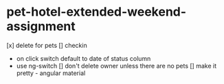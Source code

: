 # pet-hotel-extended-weekend-assignment

[x] delete for pets
[] checkin
 - on click switch default to date of status column
 - use ng-switch
[] don't delete owner unless there are no pets 
[] make it pretty - angular material